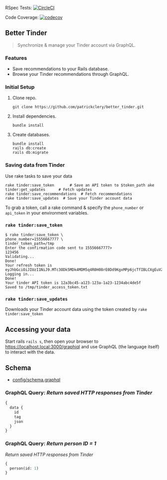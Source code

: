 
RSpec Tests: [![CircleCI](https://circleci.com/gh/patrickclery/tinder_client.svg?style=svg)](https://circleci.com/gh/patrickclery/better_tinder)

Code Coverage: [![codecov](https://codecov.io/gh/patrickclery/better_tinder/branch/master/graph/badge.svg)](https://codecov.io/gh/patrickclery/better_tinder)

## Better Tinder 

> Synchronize & manage your Tinder account via GraphQL.

### Features

- Save recommendations to your Rails database.
- Browse your Tinder recommendations through GraphQL.

### Initial Setup

1. Clone repo.
   
   ```shell script
   git clone https://github.com/patrickclery/better_tinder.git
   ```
   
2. Install dependencies.

   ```shell script
   bundle install
   ```

3. Create databases.

   ```shell script
   bundle install
   rails db:create
   rails db:migrate
   ```

### Saving data from Tinder

Use rake tasks to save your data 

  ```
  rake tinder:save_token       # Save an API token to $token_path ake tinder:get_updates      # Fetch updates
  rake tinder:save_recommendations  # Fetch recommendations
  rake tinder:save_updates  # Save your Tinder account data
  ```

To grab a token, call a rake command & specify the `phone_number` or `api_token` in your environment variables.

### `rake tinder:save_token`
   
  ```
  $ rake tinder:save_token \
  phone_number=15556667777 \
  tinder_token_path=/tmp
  Enter the confirmation code sent to 15556667777> 
  123456
  Validating...
  Done!
  Your refresh token is eyJhbGciOiJIUzI1NiJ9.MTc3ODk5MDk4MDM5q4R0H08rE0Dd9KgxMPp6jcTfIBLCXgEuVZfC9znJTE
  Logging in...
  Done!
  Your tinder API token is 12a3bc45-a123-123a-1a23-1234abc4de5f
  Saved to /tmp/tinder_access_token.txt
  ```

### `rake tinder:save_updates`

Downloads your Tinder account data using the token created by `rake tinder:save_token`

## Accessing your data

Start rails `rails s`, then open your browser to https://localhost.local:3000/graphiql and use GraphQL (the language itself) to interact with the data.

## Schema

- [config/schema.graphql](config/schema.graphql)
 
### GraphQL Query: _Return saved HTTP responses from Tinder_
  
```GraphQL
{
  data {
    id
    tag
    json
  }
}  
```

### GraphQL Query: _Return person ID = 1_
_Return saved HTTP responses from Tinder_

```GraphQL
{
  person(id: 1)
}
```